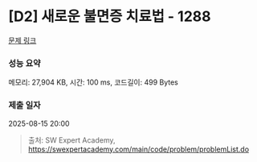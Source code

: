 # [D2] 새로운 불면증 치료법 - 1288 

[문제 링크](https://swexpertacademy.com/main/code/problem/problemDetail.do?contestProbId=AV18_yw6I9MCFAZN) 

### 성능 요약

메모리: 27,904 KB, 시간: 100 ms, 코드길이: 499 Bytes

### 제출 일자

2025-08-15 20:00



> 출처: SW Expert Academy, https://swexpertacademy.com/main/code/problem/problemList.do